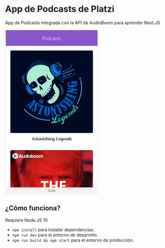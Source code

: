# App de Podcasts de Platzi

App de Podcasts integrada con la API de AudioBoom para aprender Next.JS

![Captura de la App](./.readme-static/captura.png)

## ¿Cómo funciona?

Requiere Node.JS 10

- `npm install` para instalar dependencias.
- `npm run dev` para el entorno de desarrollo.
- `npm run build && npm start` para el entorno de producción.
